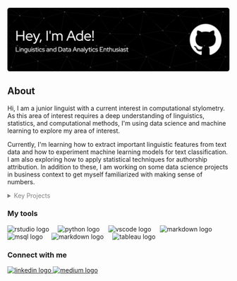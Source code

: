 ![Header](NewHeader.png)

## About
Hi, I am a junior linguist with a current interest in computational stylometry. As this area of interest requires a deep understanding of linguistics, statistics, and computational methods, I'm using data science and machine learning to explore my area of interest. 

Currently, I'm learning how to extract important linguistic features from text data and how to experiment machine learning models for text classification. I am also exploring how to apply statistical techniques for authorship attribution. In addition to these, I am working on some data science projects in business context to get myself familiarized with making sense of numbers.


<details>
<summary style='color:grey'>Key Projects</summary>
<br>

**Predictive Modeling**

| Project Name | Description |
| --- | --- |
| **Optimizing Ride Fares: A Dynamic Pricing Model for Ride-Sharing Services** | Currently, ride-sharing prices are primarily set based on ride duration, overlooking fluctuating demand and supply. This project explores a dynamic pricing model powered by machine learning to enhance profitability while keeping prices appealing to customers. By experimenting with 12 ML algorithms and two feature engineering techniques (feature selection and polynomial expansion), the project developed a model that, when tested with a simulation of 100 customers, showed that increasing the key feature—expected ride duration—by 20% through a promotional campaign could generate a net profit of $2.4K. ([URL](https://github.com/LingAdeu/dynamic-pricing-model.git)) | 
| **Addressing Customer Churn in an E-Commerce Company** | This project seeks to reduce an e-commerce company's customer churn rate from 16.8% to 10%. Using diagnostic analysis and a classification model, we focused on minimizing false negatives due to their higher financial impact. After testing various techniques and algorithms, we chose XGBoost and identified tenure and cashback amount as key factors for intervention. Simulations showed that with targeted strategies, achieving the 10% churn rate is feasible. ([URL](https://github.com/LingAdeu/customer-churn-prediction.git)) | 
<!-- | Development and Evaluation of a Classification Model for Spam Detection | This project developed a classification model to identify spam messages (1 for spam, 0 for legitimate) for a telecommunications company. F1 score was selected as the primary metric to balance false positives and false negatives. Logistic regression emerged as the best model, achieving an F1 score of 0.92 ± 0.01 across 10 folds. Additionally, the model's potential to save $23K through reduced spam impact highlights its financial and operational benefits. ([URL](https://github.com/LingAdeu/spam-message-prediction.git)) | -->
<!-- | Predicting Hotel Booking Cancellations to Minimize Revenue Loss due to False Negative | Despite an increase in reviews, about 36% (5.7 thousand) of Airbnb listings in Bangkok received none from 2012 to 2022. This project explores why some listings lack reviews and offers recommendations for Airbnb Thailand. It finds that unreviewed listings often have higher prices and longer minimum stays, which may deter bookings and reviews. In contrast, reviewed listings are typically entire homes or apartments, more centrally located, and closer to popular areas. Recommendations include adjusting prices and minimum stays for unreviewed listings, running promotions to boost reviews, and improving marketing to highlight unique features and attractions. ([URL](https://github.com/LingAdeu/bangkok-airbnb-review-exploration.git)) | -->

**Data Analysis**

| Project Name | Description |
| --- | --- |
| **Evaluating Marketing Campaign Effectiveness for New Menu Items: An A/B Testing Approach** | This project assesses which promotional campaign best boosts sales for a fast-food company's new menu items. Statistical analysis, including the Kruskal-Wallis *H* test and Dunn's post-hoc test, was used due to non-normal sales distributions and outliers. Results showed the first campaign achieved the highest median sales, but the practical difference ($\eta^2$) between campaigns were minor. It is recommended that the Marketing Manager re-evaluate marketing strategies and target customers to improve campaign impact. ([URL](https://github.com/LingAdeu/ab-testing-campaign-effectiveness.git)) | 
| **Improving the Number of Review: Exploring Review Patterns in Bangkok's Airbnb Landscape** | Despite an increase in reviews, about 36% (5.7 thousand) of Airbnb listings in Bangkok received none from 2012 to 2022. This project explores why some listings lack reviews and offers recommendations for Airbnb Thailand. It finds that unreviewed listings often have higher prices and longer minimum stays, which may deter bookings and reviews. In contrast, reviewed listings are typically entire homes or apartments, more centrally located, and closer to popular areas. Recommendations include adjusting prices and minimum stays for unreviewed listings, running promotions to boost reviews, and improving marketing to highlight unique features and attractions. ([URL](https://github.com/LingAdeu/bangkok-airbnb-review-exploration.git)) | 
<!--- | Navigating Negative Feedback: Strategies for Addressing Low Ratings in American Starbucks | This project features an analysis of low customer satisfaction ratings for Starbucks in the US, using reviews from ConsumerAffairs. The project examines factors leading to 1-star reviews by employing data preprocessing, word frequency analysis, n-grams, and collocations to reveal common themes and patterns. The findings offer actionable recommendations to enhance customer satisfaction, with a focus on service, product quality, and cleanliness, and places particular emphasis on feedback from California. ([URL](https://github.com/LingAdeu/starbucks-low-rating-issue.git)) | --->

**Natural Language Processing**

| Project Name | Description |
| --- | --- |
| **Regular Expression for Rule-Based Content Moderation** | This project addresses taboo expressions in computer-mediated communications by detecting and censoring specific elements of messages (e.g., *"Shit, I forgot!"* $\rightarrow$ *"\*\*\*\*, I forgot!"*). A rule-based approach using regular expressions was chosen over machine learning for its efficient implementation, high explainability to stakeholders, and reliable detection of inappropriate content through rule matching. ([URL](https://github.com/LingAdeu/regex-for-content-moderation.git)) |
| **Using Personal Names to Predict Gender: A 3-Character N-Gram Approach** | This project investigated whether conventional machine learning algorithms with character n-grams could outperform Long Short-Term Memory (LSTM) models, which achieved an F1 score of 0.93 ([Septiandri, 2017](https://doi.org/10.48550/arXiv.1707.07129)). Using 3-character n-grams focusing on word boundaries to capture spacing between name parts, the Support Vector Machine with a linear kernel performed best, achieving an F1 score of 0.94. The results suggest that conventional models can match or exceed LSTM performance when using word-boundary 3-character n-grams. ([URL](https://github.com/LingAdeu/predicting-gender-based-on-name)) |
</details>

<div align="left">
  <h3 align="left">My tools</h3>
  <img src="https://cdn.jsdelivr.net/gh/devicons/devicon/icons/rstudio/rstudio-original.svg" height="40" alt="rstudio logo"  />
  <img width="12" />
  <img src="https://cdn.jsdelivr.net/gh/devicons/devicon/icons/python/python-original.svg" height="40" alt="python logo"  />
  <img width="12" />
  <img src="https://cdn.jsdelivr.net/gh/devicons/devicon/icons/vscode/vscode-original.svg" height="40" alt="vscode logo"  />
  <img width="12" />
<!---  <img src="https://cdn.jsdelivr.net/gh/devicons/devicon@latest/icons/jupyter/jupyter-original-wordmark.svg" height="40" />
  <img width="12" /> --->
  <img src="https://git-scm.com/images/logos/downloads/Git-Icon-1788C.svg" height="40" alt="markdown logo"/>
  <img width="12" /> 
<!---  <img src="https://cdn.jsdelivr.net/gh/devicons/devicon/icons/markdown/markdown-original.svg" height="40" alt="markdown logo"  />
  <img width="12" /> --->
  <img src="https://cdn.jsdelivr.net/gh/devicons/devicon@latest/icons/mysql/mysql-original.svg" height="40" alt="msql logo"/>
  <img width="12" /> 
  <img src="https://upload.wikimedia.org/wikipedia/commons/1/10/2023_Obsidian_logo.svg" height="40" alt="markdown logo"/>
  <img width="12" /> 
  <img src="https://img.icons8.com/color/48/tableau-software.png" height="40" alt="tableau logo"/>
  <img width="12" /> 
</div>

<!--- 
<details>
<summary style='color:grey'>Libraries</summary>
<br>

<img src="https://img.icons8.com/color/144/pandas.png" height="40" alt="pandas logo"  />
  <img width="12" />
<img src="https://upload.wikimedia.org/wikipedia/commons/6/67/Numpy-svgrepo-com.svg" height="40" alt="numpy logo"  />
  <img width="12" />
<img src="https://seaborn.pydata.org/_images/logo-mark-lightbg.svg" height="40" alt="seaborn logo" />
  <img width="12" />
  <img width="12" />
  <img width="12" />
  <img width="12" />
<img src="https://upload.wikimedia.org/wikipedia/commons/0/05/Scikit_learn_logo_small.svg" height="40" alt="scikitlearn logo"  />
  <img width="12" />
</details>
--->

<div align="left">
<h3 align="left">Connect with me</h3>
  <a href="https://www.linkedin.com/in/adelia-januarto/" target="_blank">
    <img src="https://raw.githubusercontent.com/maurodesouza/profile-readme-generator/master/src/assets/icons/social/linkedin/default.svg" width="52" height="40" alt="linkedin logo"  />
  </a>
  <a href="https://medium.com/@lingostat" target="_blank">
    <img src="https://raw.githubusercontent.com/maurodesouza/profile-readme-generator/master/src/assets/icons/social/medium/default.svg" width="52" height="40" alt="medium logo"  />
  </a>
</div>
